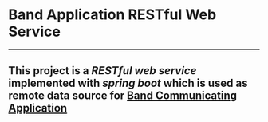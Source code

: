 # Band Application RESTful Web Service

-----------
This project is a *RESTful web service* implemented with *spring boot* which is used as remote data source for [Band Communicating Application](https://github.com/dawityonas010/Bands-commnicating-App)
-----------
